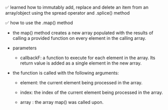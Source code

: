 ✅ learned how to immutably add, replace and delete an item from an array/object using the spread operator and .splice() method

✅ how to use the .map() method

- the map() method creates a new array populated with the results of calling a provided function on every element in the calling array.

- parameters

  - callbackF: a function to execute for each element in the array. Its return value is added as a single element in the new array.

- the function is called with the following arguments:

  - element: the current element being processed in the array.

  - index: the index of the current element being processed in the array.

  - array : the array map() was called upon.
